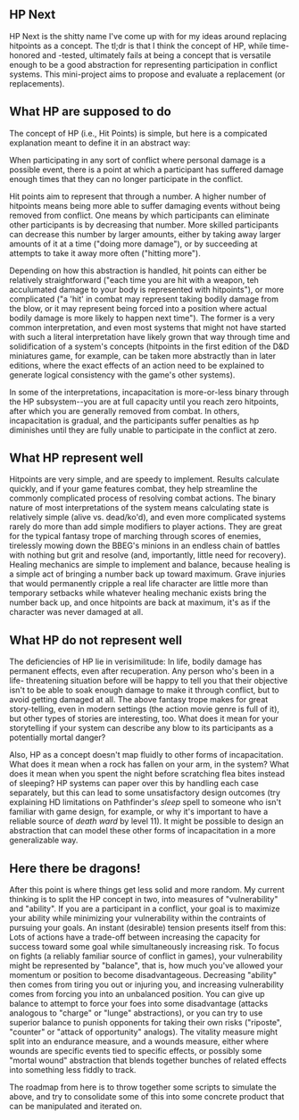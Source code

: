 ## HP Next

HP Next is the shitty name I've come up with for my ideas around replacing
hitpoints as a concept. The tl;dr is that I think the concept of HP, while time-
honored and -tested, ultimately fails at being a concept that is versatile
enough to be a good abstraction for representing participation in conflict
systems. This mini-project aims to propose and evaluate a replacement (or
replacements).

## What HP are supposed to do

The concept of HP (i.e., Hit Points) is simple, but here is a compicated
explanation meant to define it in an abstract way:

When participating in any sort of conflict where personal damage is a possible
event, there is a point at which a participant has suffered damage enough times
that they can no longer participate in the conflict.

Hit points aim to represent that through a number. A higher number of hitpoints
means being more able to suffer damaging events without being removed from
conflict. One means by which participants can eliminate other participants is by
decreasing that number. More skilled participants can decrease this number by
larger amounts, either by taking away larger amounts of it at a time ("doing
more damage"), or by succeeding at attempts to take it away more often ("hitting
more").

Depending on how this abstraction is handled, hit points can either be
relatively straightforward ("each time you are hit with a weapon, teh
acculumated damage to your body is represented with hitpoints"), or more
complicated ("a 'hit' in combat may represent taking bodily damage from the
blow, or it may represent being forced into a position where actual bodily
damage is more likely to happen next time"). The former is a very common
interpretation, and even most systems that might not have started with such a
literal interpretation have likely grown that way through time and
solidification of a system's concepts (hitpoints in the first edition of the D&D
miniatures game, for example, can be taken more abstractly than in later
editions, where the exact effects of an action need to be explained to generate
logical consistency with the game's other systems).

In some of the interpretations, incapacitation is more-or-less binary through
the HP subsystem--you are at full capacity until you reach zero hitpoints, after
which you are generally removed from combat. In others, incapacitation is
gradual, and the participants suffer penalties as hp diminishes until they are
fully unable to participate in the conflict at zero.

## What HP represent well

Hitpoints are very simple, and are speedy to implement. Results calculate
quickly, and if your game features combat, they help streamline the commonly
complicated process of resolving combat actions. The binary nature of most
interpretations of the system means calculating state is relatively simple
(alive vs. dead/ko'd), and even more complicated systems rarely do more than add
simple modifiers to player actions. They are great for the typical fantasy trope
of marching through scores of enemies, tirelessly mowing down the BBEG's minions
in an endless chain of battles with nothing but grit and resolve (and,
importantly, little need for recovery). Healing mechanics are simple to
implement and balance, because healing is a simple act of bringing a number back
up toward maximum. Grave injuries that would permanently cripple a real life
character are little more than temporary setbacks while whatever healing
mechanic exists bring the number back up, and once hitpoints are back at
maximum, it's as if the character was never damaged at all.

## What HP do not represent well

The deficiencies of HP lie in verisimilitude: In life, bodily damage has
permanent effects, even after recuperation. Any person who's been in a life-
threatening situation before will be happy to tell you that their objective
isn't to be able to soak enough damage to make it through conflict, but to avoid
getting damaged at all. The above fantasy trope makes for great story-telling,
even in modern settings (the action movie genre is full of it), but other types
of stories are interesting, too. What does it mean for your storytelling if your
system can describe any blow to its participants as a potentially mortal danger?

Also, HP as a concept doesn't map fluidly to other forms of incapacitation. What
does it mean when a rock has fallen on your arm, in the system? What does it
mean when you spent the night before scratching flea bites instead of sleeping?
HP systems can paper over this by handling each case separately, but this can
lead to some unsatisfactory design outcomes (try explaining HD limitations on
Pathfinder's _sleep_ spell to someone who isn't familiar with game design, for
example, or why it's important to have a reliable source of _death ward_ by
level 11). It might be possible to design an abstraction that can model these
other forms of incapacitation in a more generalizable way.

## Here there be dragons!

After this point is where things get less solid and more random. My current
thinking is to split the HP concept in two, into measures of "vulnerability" and
"ability". If you are a participant in a conflict, your goal is to maximize your
ability while minimizing your vulnerability within the contraints of pursuing
your goals. An instant (desirable) tension presents itself from this: Lots of
actions have a trade-off between increasing the capacity for success toward some
goal while simultaneously increasing risk. To focus on fights (a reliably
familiar source of conflict in games), your vulnerability might be represented
by "balance", that is, how much you've allowed your momentum or position to
become disadvantageous. Decreasing "ability" then comes from tiring you out or
injuring you, and increasing vulnerability comes from forcing you into an
unbalanced position. You can give up balance to attempt to force your foes into
some disadvantage (attacks analogous to "charge" or "lunge" abstractions), or
you can try to use superior balance to punish opponents for taking their own
risks ("riposte", "counter" or "attack of opportunity" analogs). The vitality
measure might split into an endurance measure, and a wounds measure, either
where wounds are specific events tied to specific effects, or possibly some
"mortal wound" abstraction that blends together bunches of related effects into
something less fiddly to track.

The roadmap from here is to throw together some scripts to simulate the above,
and try to consolidate some of this into some concrete product that can be
manipulated and iterated on.

